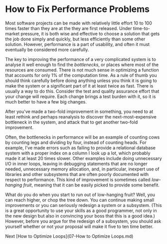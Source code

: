 # How to Fix Performance Problems

Most software projects can be made with relatively little effort 10 to 100 times faster than they are at the they are first released. Under time-to-market pressure, it is both wise and effective to choose a solution that gets the job done simply and quickly, but less efficiently than some other solution. However, performance is a part of usability, and often it must eventually be considered more carefully.

The key to improving the performance of a very complicated system is to analyse it well enough to find the *bottlenecks*, or places where most of the resources are consumed. There is not much sense in optimizing a function that accounts for only 1% of the computation time. As a rule of thumb you should think carefully before doing anything unless you think it is going to make the system or a significant part of it at least twice as fast. There is usually a way to do this. Consider the test and quality assurance effort that your change will require. Each change brings a test burden with it, so it is much better to have a few big changes.

After you've made a two-fold improvement in something, you need to at least rethink and perhaps reanalysis to discover the next-most-expensive bottleneck in the system, and attack that to get another two-fold improvement.

Often, the bottlenecks in performance will be an example of counting cows by counting legs and dividing by four, instead of counting heads. For example, I've made errors such as failing to provide a relational database system with a proper index on a column I look up a lot, which probably made it at least 20 times slower. Other examples include doing unnecessary I/O in inner loops, leaving in debugging statements that are no longer needed, unnecessary memory allocation, and, in particular, inexpert use of libraries and other subsystems that are often poorly documented with respect to performance. This kind of improvement is sometimes called *low-hanging fruit*, meaning that it can be easily picked to provide some benefit.

What do you do when you start to run out of low-hanging fruit? Well, you can reach higher, or chop the tree down. You can continue making small improvements or you can seriously redesign a system or a subsystem. (This is a great opportunity to use your skills as a good programmer, not only in the new design but also in convincing your boss that this is a good idea.) However, before you argue for the redesign of a subsystem, you should ask yourself whether or not your proposal will make it five to ten time better.

Next [How to Optimize Loops](07-How to Optimize Loops.md)